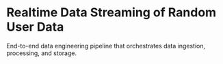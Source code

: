 # Realtime Data Streaming of Random User Data
End-to-end data engineering pipeline that orchestrates data ingestion, processing, and storage.
